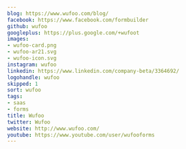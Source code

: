 ```yaml
---
blog: https://www.wufoo.com/blog/
facebook: https://www.facebook.com/formbuilder
github: wufoo
googleplus: https://plus.google.com/+wufoot
images:
- wufoo-card.png
- wufoo-ar21.svg
- wufoo-icon.svg
instagram: wufoo
linkedin: https://www.linkedin.com/company-beta/3364692/
logohandle: wufoo
skipped: 1
sort: wufoo
tags:
- saas
- forms
title: Wufoo
twitter: Wufoo
website: http://www.wufoo.com/
youtube: https://www.youtube.com/user/wufooforms
---
```

